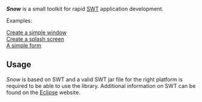 **_Snow_** is a small toolkit for rapid [SWT](http://eclipse.org/swt) application development.

Examples:

[Create a simple window](http://github.com/asgarth/snow/wiki/Create-a-simple-window)  
[Create a splash screen](http://github.com/asgarth/snow/wiki/Create-a-splash-screen)  
[A simple form](http://github.com/asgarth/snow/wiki/A-simple-form)

## Usage

_Snow_ is based on SWT and a valid SWT jar file for the right platform is required to be able to use the library. Additional information on SWT can be found on the [Eclipse](http://www.eclipse.org) website.
